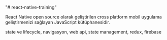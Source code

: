"# react-native-training" 

React Native open source olarak geliştirilen cross platform mobil uygulama geliştirmenizi sağlayan JavaScript kütüphanesidir. 

state ve lifecycle, navigasyon, web api, state management, redux, firebase
